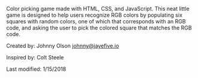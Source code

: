 Color picking game made with HTML, CSS, and JavaScript. This neat little game is designed to help users recognize RGB colors by populating six squares with random colors, one of which that corresponds with an RGB code, and asking the user to pick the colored square that matches the RGB code.

Created by: Johnny Olson    johnny@jayefive.io

Inspired by: Colt Steele    

Last modified: 1/15/2018
